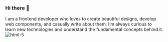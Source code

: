 ### Hi there 👋
I am a frontend developer who loves to create beautiful designs, develop web components, and casually write about them. I’m always curious to learn  new technologies and understand the fundamental concepts behind it.
![html-5](https://github.com/inewasujan/inewasujan/assets/26395937/b843a7da-8bad-47ac-b87b-072fa32ad679)
